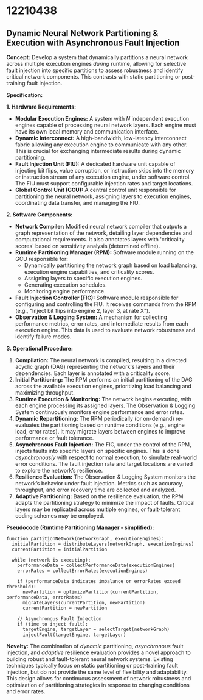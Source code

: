 # 12210438

## Dynamic Neural Network Partitioning & Execution with Asynchronous Fault Injection

**Concept:** Develop a system that dynamically partitions a neural network across multiple execution engines *during* runtime, allowing for selective fault injection into specific partitions to assess robustness and identify critical network components. This contrasts with static partitioning or post-training fault injection.

**Specification:**

**1. Hardware Requirements:**

*   **Modular Execution Engines:** A system with *N* independent execution engines capable of processing neural network layers. Each engine must have its own local memory and communication interface.
*   **Dynamic Interconnect:** A high-bandwidth, low-latency interconnect fabric allowing any execution engine to communicate with any other.  This is crucial for exchanging intermediate results during dynamic partitioning.
*   **Fault Injection Unit (FIU):** A dedicated hardware unit capable of injecting bit flips, value corruption, or instruction skips into the memory or instruction stream of any execution engine, under software control. The FIU must support configurable injection rates and target locations.
*   **Global Control Unit (GCU):** A central control unit responsible for partitioning the neural network, assigning layers to execution engines, coordinating data transfer, and managing the FIU.

**2. Software Components:**

*   **Network Compiler:**  Modified neural network compiler that outputs a graph representation of the network, detailing layer dependencies and computational requirements.  It also annotates layers with 'criticality scores' based on sensitivity analysis (determined offline).
*   **Runtime Partitioning Manager (RPM):** Software module running on the GCU responsible for:
    *   Dynamically partitioning the network graph based on load balancing, execution engine capabilities, and criticality scores.
    *   Assigning layers to specific execution engines.
    *   Generating execution schedules.
    *   Monitoring engine performance.
*   **Fault Injection Controller (FIC):** Software module responsible for configuring and controlling the FIU. It receives commands from the RPM (e.g., "Inject bit flips into engine 2, layer 3, at rate X").
*   **Observation & Logging System:** A mechanism for collecting performance metrics, error rates, and intermediate results from each execution engine.  This data is used to evaluate network robustness and identify failure modes.

**3. Operational Procedure:**

1.  **Compilation:** The neural network is compiled, resulting in a directed acyclic graph (DAG) representing the network's layers and their dependencies. Each layer is annotated with a criticality score.
2.  **Initial Partitioning:** The RPM performs an initial partitioning of the DAG across the available execution engines, prioritizing load balancing and maximizing throughput.
3.  **Runtime Execution & Monitoring:** The network begins executing, with each engine processing its assigned layers. The Observation & Logging System continuously monitors engine performance and error rates.
4.  **Dynamic Repartitioning:** The RPM periodically (or on-demand) re-evaluates the partitioning based on runtime conditions (e.g., engine load, error rates). It may migrate layers between engines to improve performance or fault tolerance.
5.  **Asynchronous Fault Injection:** The FIC, under the control of the RPM, injects faults into specific layers on specific engines. This is done *asynchronously* with respect to normal execution, to simulate real-world error conditions.  The fault injection rate and target locations are varied to explore the network’s resilience.
6.  **Resilience Evaluation:** The Observation & Logging System monitors the network’s behavior under fault injection. Metrics such as accuracy, throughput, and error recovery time are collected and analyzed.
7.  **Adaptive Partitioning:** Based on the resilience evaluation, the RPM adapts the partitioning strategy to minimize the impact of faults. Critical layers may be replicated across multiple engines, or fault-tolerant coding schemes may be employed.

**Pseudocode (Runtime Partitioning Manager - simplified):**

```
function partitionNetwork(networkGraph, executionEngines):
  initialPartition = distributeLayers(networkGraph, executionEngines)
  currentPartition = initialPartition

  while (network is executing):
    performanceData = collectPerformanceData(executionEngines)
    errorRates = collectErrorRates(executionEngines)

    if (performanceData indicates imbalance or errorRates exceed threshold):
      newPartition = optimizePartition(currentPartition, performanceData, errorRates)
      migrateLayers(currentPartition, newPartition)
      currentPartition = newPartition

    // Asynchronous Fault Injection
    if (time to inject fault):
      targetEngine, targetLayer = selectTarget(networkGraph)
      injectFault(targetEngine, targetLayer)
```

**Novelty:** The combination of *dynamic* partitioning, *asynchronous* fault injection, and *adaptive* resilience evaluation provides a novel approach to building robust and fault-tolerant neural network systems. Existing techniques typically focus on static partitioning or post-training fault injection, but do not provide the same level of flexibility and adaptability. This design allows for continuous assessment of network robustness and optimization of partitioning strategies in response to changing conditions and error rates.